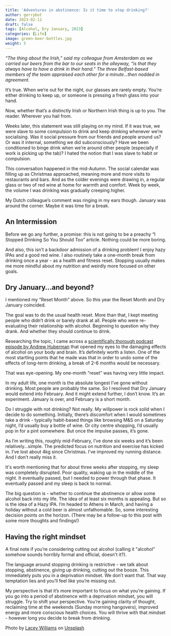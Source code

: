 ```yaml
---
title: 'Adventures in abstinence: Is it time to stop drinking?'
author: gerrybot
date: 2023-02-11
draft: false
tags: [Alcohol, Dry January, 2023]
categories: [Life]
image: green-beer-bottles.jpg
weight: 5
---
```



_“The thing about the Irish,” said my colleague from Amsterdam as we carried our beers from the bar to our seats in the alleyway, “is that they always have to have a drink in their hand.” The three Belfast-based members of the team appraised each other for a minute…then nodded in agreement._
<!--more-->
It’s true. When we’re out for the night, our glasses are rarely empty. You’re either drinking to keep up, or someone is pressing a fresh glass into your hand. 

Now, whether that’s a distinctly Irish or Northern Irish thing is up to you. The reader. Wherever you hail from.

Weeks later, this statement was still playing on my mind. If it was true, we were slave to some compulsion to drink and keep drinking whenever we’re socialising. Was it social pressure from our friends and people around us? Or was it internal, something we did subconsciously? Have we been conditioned to binge drink when we’re around other people (especially if work is picking up the tab)? I hated the notion that I was slave to habit or compulsion.

This conversation happened in the mid-Autumn. The social calendar was filling up as Christmas approached, meaning more and more visits to restaurants and bars. And as the colder evenings were drawing in, a regular glass or two of red wine at home for warmth and comfort. Week by week, the volume I was drinking was gradually creeping higher.

My Dutch colleague’s comment was ringing in my ears though. January was around the corner. Maybe it was time for a break.

## An Intermission

Before we go any further, a promise: this is not going to be a preachy “I Stopped Drinking So You Should Too” article. Nothing could be more boring. 

And also, this isn’t a backdoor admission of a drinking problem! I enjoy hazy IPAs and a good red wine. I also routinely take a one-month break from drinking once a year - as a health and fitness reset. Stopping usually makes me more mindful about my nutrition and weirdly more focused on other goals. 

## Dry January…and beyond?

I mentioned my “Reset Month” above. So this year the Reset Month and Dry January coincided. 

The goal was to do the usual health reset. More than that, I kept meeting people who didn’t drink or barely drank at all. People who were re-evaluating their relationship with alcohol. Beginning to question why they drank. And whether they should continue to drink.

Researching the topic, I came across a [scientifically thorough podcast episode by Andrew Huberman](https://open.spotify.com/episode/2ebY3WNejLNbK47emgjd1E?si=8ORUMY5dST-qkSaxwcqOjQ) that opened my eyes to the damaging effects of alcohol on your body and brain. It’s definitely worth a listen. One of the most startling points that he made was that in order to undo some of the effects of long-term drinking, a break of 2-6 months would be necessary. 

That was eye-opening. My one-month “reset” was having very little impact. 

In my adult life, one month is the absolute longest I’ve gone without drinking. Most people are probably the same. So I resolved that Dry January would extend into February. And it might extend further, I don’t know. It’s an experiment. January is over, and February is a short month.

Do I struggle with not drinking? Not really. My willpower is rock solid when I decide to do something. Initially, there’s discomfort when I would sometimes take a drink - typically habit-based things like browsing M&S on a Saturday night, I’d usually buy a bottle of wine. Or city centre shopping, I’d usually pop in for a pint somewhere. But once the impulse passes, it’s gone.

As I’m writing this, roughly mid-February, I’ve done six weeks and it’s been relatively…simple. The predicted focus on nutrition and exercise has kicked in. I’ve lost about 4kg since Christmas. I’ve improved my running distance. And I don’t really miss it.

It's worth mentioning that for about three weeks after stopping, my sleep was completely disrupted. Poor quality, waking up in the middle of the night. It eventually passed, but I needed to power through that phase. It eventually passed and my sleep is back to normal. 

The big question is - whether to continue the abstinence or allow some alcohol back into my life. The idea of at least six months is appealing. But so is the idea of a Hazy IPA. I’m headed to Athens in March, and having a holiday without a cold beer is almost unfathomable. So, some interesting decision points on the horizon. (There may be a follow-up to this post with some more thoughts and findings!)

## Having the right mindset

A final note if you’re considering cutting out alcohol (calling it "alcohol" somehow sounds horribly formal and official, doesn't it?).

The language around stopping drinking is restrictive - we talk about stopping, abstinence, giving up drinking, cutting out the booze. This immediately puts you in a deprivation mindset. We don’t want that. That way temptation lies and you’ll feel like you’re missing out. 

My perspective is that it’s more important to focus on what you’re gaining. If you go into a period of abstinence with a deprivation mindset, you will struggle. Try to shift your perspective. You’re gaining clarity of thought, reclaiming time at the weekends (Sunday morning hangovers), improved energy and more conscious health choices. You will thrive with that mindset - however long you decide to break from drinking.


Photo by [Lacey Williams](https://unsplash.com/es/@travelwithlace?utm_source=unsplash&utm_medium=referral&utm_content=creditCopyText) on [Unsplash](https://unsplash.com/photos/Jwh_k0K_QOM?utm_source=unsplash&utm_medium=referral&utm_content=creditCopyText)